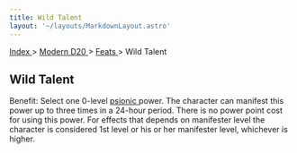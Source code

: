 ```yaml
---
title: Wild Talent
layout: '~/layouts/MarkdownLayout.astro'
---
```


[ Index ](/) > [ Modern D20 ](/modern.d20.srd) > [ Feats ](/modern.d20.srd/feats) > Wild Talent

##  Wild Talent

Benefit: Select one 0-level [ psionic ](/modern.d20.srd/psionics) power. The
character can manifest this power up to three times in a 24-hour period. There
is no power point cost for using this power. For effects that depends on
manifester level the character is considered 1st level or his or her
manifester level, whichever is higher.

